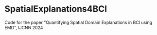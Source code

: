 # SpatialExplanations4BCI
Code for the paper "Quantifying Spatial Domain Explanations in BCI using EMD", IJCNN 2024
